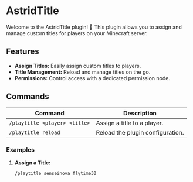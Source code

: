 # AstridTitle

Welcome to the AstridTitle plugin! 🎉 This plugin allows you to assign and manage custom titles for players on your Minecraft server.

## Features
- **Assign Titles:** Easily assign custom titles to players.
- **Title Management:** Reload and manage titles on the go.
- **Permissions:** Control access with a dedicated permission node.

## Commands

| Command                 | Description                            |
|-------------------------|----------------------------------------|
| `/playtitle <player> <title>` | Assign a title to a player.         |
| `/playtitle reload`     | Reload the plugin configuration.        |

### Examples

1. **Assign a Title:**
   ```plaintext
   /playtitle senseinova flytime30
